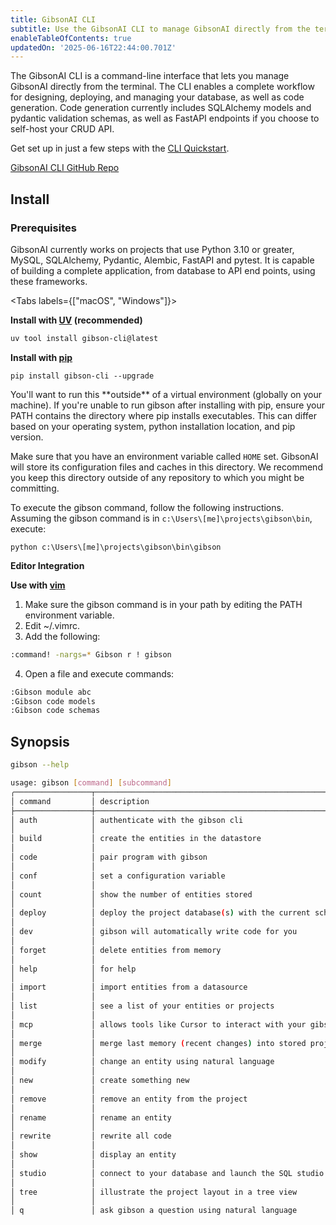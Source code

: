 ```yaml
---
title: GibsonAI CLI
subtitle: Use the GibsonAI CLI to manage GibsonAI directly from the terminal
enableTableOfContents: true
updatedOn: '2025-06-16T22:44:00.701Z'
---
```


The GibsonAI CLI is a command-line interface that lets you manage GibsonAI directly from the terminal. The CLI enables a complete workflow for designing, deploying, and managing your database, as well as code generation. Code generation currently includes SQLAlchemy models and pydantic validation schemas, as well as FastAPI endpoints if you choose to self-host your CRUD API.

Get set up in just a few steps with the [CLI Quickstart](/docs/reference/cli-quickstart).

<DetailIconCards>
<a href="https://github.com/GibsonAI/cli" description="Manage GibsonAI directly from your terminal" icon="github">GibsonAI CLI GitHub Repo</a>
</DetailIconCards>

## Install

### Prerequisites

GibsonAI currently works on projects that use Python 3.10 or greater, MySQL, SQLAlchemy, Pydantic, Alembic, FastAPI and pytest. It is capable of building a complete application, from database to API end points, using these frameworks.

<Tabs labels={["macOS", "Windows"]}>

<TabItem>

**Install with [UV](https://docs.astral.sh/uv/) (recommended)**

```bash
uv tool install gibson-cli@latest
```

**Install with [pip](https://pip.pypa.io/en/stable/#)**

```shell
pip install gibson-cli --upgrade
```

<Admonition title="Set PATH location for gibson" type="note">
 You'll want to run this **outside** of a virtual environment (globally on your machine). If you're unable to run gibson after installing with pip, ensure your PATH contains the directory where pip installs executables. This can differ based on your operating system, python installation location, and pip version.
</Admonition>

</TabItem>

<TabItem>

Make sure that you have an environment variable called `HOME` set. GibsonAI will store its configuration files and caches in this directory. We recommend you keep this directory outside of any repository to which you might be committing.

To execute the gibson command, follow the following instructions. Assuming the gibson command is in `c:\Users\[me]\projects\gibson\bin`, execute:

```shell
python c:\Users\[me]\projects\gibson\bin\gibson
```

**Editor Integration**

**Use with [vim](https://www.vim.org/)**

1. Make sure the gibson command is in your path by editing the PATH environment variable.
2. Edit ~/.vimrc.
3. Add the following:

```bash
:command! -nargs=* Gibson r ! gibson
```

4. Open a file and execute commands:

```bash
:Gibson module abc
:Gibson code models
:Gibson code schemas
```

</TabItem>

</Tabs>

## Synopsis

```bash
gibson --help

usage: gibson [command] [subcommand]
╭─────────────────┬───────────────────────────────────────────────────────────────────────────────────────────────────────────────────┬────────────────────────────────────────────────────────────────────────────────────────┬─────────────────────────────────────────────╮
│ command         │ description                                                                                                       │ subcommands                                                                            │ memory affected                             │
├─────────────────┼───────────────────────────────────────────────────────────────────────────────────────────────────────────────────┼────────────────────────────────────────────────────────────────────────────────────────┼─────────────────────────────────────────────┤
│ auth            │ authenticate with the gibson cli                                                                                  │ login | logout                                                                         │                                             │
│                 │                                                                                                                   │                                                                                        │                                             │
│ build           │ create the entities in the datastore                                                                              │ datastore                                                                              │ stored                                      │
│                 │                                                                                                                   │                                                                                        │                                             │
│ code            │ pair program with gibson                                                                                          │ api | base | entity | models | schemas | tests                                         │                                             │
│                 │                                                                                                                   │                                                                                        │                                             │
│ conf            │ set a configuration variable                                                                                      │                                                                                        │                                             │
│                 │                                                                                                                   │                                                                                        │                                             │
│ count           │ show the number of entities stored                                                                                │ last | stored                                                                          │ based on user selection                     │
│                 │                                                                                                                   │                                                                                        │                                             │
│ deploy          │ deploy the project database(s) with the current schema                                                            │                                                                                        │                                             │
│                 │                                                                                                                   │                                                                                        │                                             │
│ dev             │ gibson will automatically write code for you                                                                      │ on | off                                                                               │                                             │
│                 │                                                                                                                   │                                                                                        │                                             │
│ forget          │ delete entities from memory                                                                                       │ all | last | stored                                                                    │ based on user selection                     │
│                 │                                                                                                                   │                                                                                        │                                             │
│ help            │ for help                                                                                                          │                                                                                        │                                             │
│                 │                                                                                                                   │                                                                                        │                                             │
│ import          │ import entities from a datasource                                                                                 │ api | mysql | pg_dump | openapi                                                        │ stored                                      │
│                 │                                                                                                                   │                                                                                        │                                             │
│ list            │ see a list of your entities or projects                                                                           │ entities | projects                                                                    │                                             │
│                 │                                                                                                                   │                                                                                        │                                             │
│ mcp             │ allows tools like Cursor to interact with your gibson project                                                     │ run                                                                                    │                                             │
│                 │                                                                                                                   │                                                                                        │                                             │
│ merge           │ merge last memory (recent changes) into stored project memory                                                     │                                                                                        │ last -> stored                              │
│                 │                                                                                                                   │                                                                                        │                                             │
│ modify          │ change an entity using natural language                                                                           │                                                                                        │ last > stored                               │
│                 │                                                                                                                   │                                                                                        │                                             │
│ new             │ create something new                                                                                              │ project | module | entity                                                              │                                             │
│                 │                                                                                                                   │                                                                                        │                                             │
│ remove          │ remove an entity from the project                                                                                 │                                                                                        │ last > stored                               │
│                 │                                                                                                                   │                                                                                        │                                             │
│ rename          │ rename an entity                                                                                                  │ entity                                                                                 │ last > stored                               │
│                 │                                                                                                                   │                                                                                        │                                             │
│ rewrite         │ rewrite all code                                                                                                  │                                                                                        │ stored                                      │
│                 │                                                                                                                   │                                                                                        │                                             │
│ show            │ display an entity                                                                                                 │                                                                                        │ last > stored                               │
│                 │                                                                                                                   │                                                                                        │                                             │
│ studio          │ connect to your database and launch the SQL studio                                                                │                                                                                        │                                             │
│                 │                                                                                                                   │                                                                                        │                                             │
│ tree            │ illustrate the project layout in a tree view                                                                      │                                                                                        │                                             │
│                 │                                                                                                                   │                                                                                        │                                             │
│ q               │ ask gibson a question using natural language                                                                      │
```
